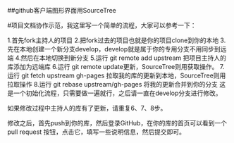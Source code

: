 
##github客户端图形界面用SourceTree

#项目文档协作示范，我这里写一个简单的流程，大家可以参考一下：

1.首先fork主持人的项目
2.把fork过去的项目也就是你的项目clone到你的本地
3.先在本地创建一个新分支develop，develop就是属于你的专用分支不用同步到远端
4.然后在本地切换到新分支
5.运行 git remote add upstream 把项目主持人的库添加为远端库
6.运行 git remote update更新，SourceTree则用获取操作。
7.运行 git fetch upstream gh-pages 拉取我的库的更新到本地，SourceTree则用拉取操作
8.运行 git rebase upstream/gh-pages 将我的更新合并到你的分支
这是一个初始化流程，只需要做一遍就行，之后请一直在develop分支进行修改。

如果修改过程中主持人的库有了更新，请重复6、7、8步。

修改之后，首先push到你的库，然后登录GitHub，在你的库的首页可以看到一个 pull request 按钮，点击它，填写一些说明信息，然后提交即可。

